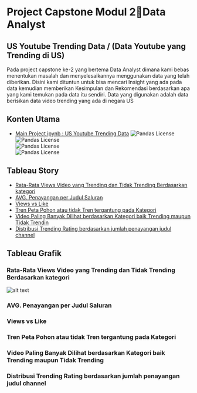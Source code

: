 
# Project Capstone Modul 2Data Analyst 

## US Youtube Trending Data / (Data Youtube yang Trending di US)

Pada project capstone ke-2 yang bertema Data Analyst dimana kami bebas menentukan masalah dan menyelesaikannya menggunakan data yang telah diberikan. Disini kami dituntun untuk bisa mencari Insight yang ada pada data kemudian memberikan Kesimpulan dan Rekomendasi berdasarkan apa yang kami temukan pada data itu sendiri. Data yang digunakan adalah data berisikan data video trending yang ada di negara US 



## Konten Utama

 - [Main Project ipynb : US Youtube Trending Data](https://github.com/Markenji/Project-Capstone-Modul-2-Data-Analyst/blob/main/Capstone%20Project%202%20Youtube%20(4).ipynb)
![Pandas License](https://img.shields.io/badge/pandas-1.4.2-lightgrey)  
![Pandas License](https://img.shields.io/badge/numpy-1.23.2-yellow)  
![Pandas License](https://img.shields.io/badge/seaborn-0.11.2-blue)  
![Pandas License](https://img.shields.io/badge/matplotlib-3.5.1-red)

## Tableau Story

 - [Rata-Rata Views Video yang Trending dan Tidak Trending Berdasarkan kategori](#Rata-Rata-Views-Video-yang-Trending-dan-Tidak-Trending-Berdasarkan-kategori)
 - [AVG. Penayangan per Judul Saluran](#AVG.-Penayangan-per-Judul-Saluran)
 - [Views vs Like](#Views-vs-Like)
 - [Tren Peta Pohon atau tidak Tren tergantung pada Kategori](#Tren-Peta-Pohon-atau-tidak-Tren-tergantung-pada-Kategori)
 - [Video Paling Banyak Dilihat berdasarkan Kategori baik Trending maupun Tidak Trendin](#Video-Paling-Banyak-Dilihat-berdasarkan-Kategori-baik-Trending-maupun-Tidak-Trending)
 - [Distribusi Trending Rating berdasarkan jumlah penayangan judul channel](#Distribusi-Trending-Rating-berdasarkan-jumlah-penayangan-judul-channel)


## Tableau Grafik

### Rata-Rata Views Video yang Trending dan Tidak Trending Berdasarkan kategori
![alt text]([https://github.com/[username]/[reponame]/blob/[branch]/image.jpg](https://github.com/Markenji/Project-Capstone-Modul-2-Data-Analyst/blob/main/Tableau/Rata-Rata%20Views%20Video%20yang%20Trending%20dan%20Tidak%20Trending%20Berdasarkan%20Category.png)?raw=true)
### AVG. Penayangan per Judul Saluran

### Views vs Like

### Tren Peta Pohon atau tidak Tren tergantung pada Kategori

### Video Paling Banyak Dilihat berdasarkan Kategori baik Trending maupun Tidak Trending

### Distribusi Trending Rating berdasarkan jumlah penayangan judul channel




